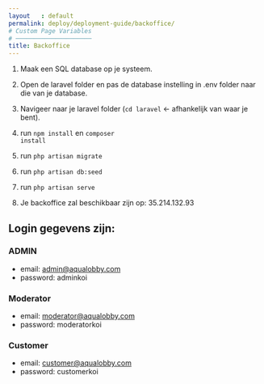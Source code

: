 ```yaml
---
layout   : default
permalink: deploy/deployment-guide/backoffice/
# Custom Page Variables
# ─────────────────────
title: Backoffice
---
```


1. Maak een SQL database op je systeem.

2. Open de laravel folder en pas de database instelling in .env folder naar die van je database.

3. Navigeer naar je laravel folder (<code>cd laravel</code> <- afhankelijk van waar je bent).

4. run  <code>npm install</code> en <code>composer install</code>

5. run <code>php artisan migrate</code>

6. run <code>php artisan db:seed</code>

7. run <code>php artisan serve</code>

8. Je backoffice zal beschikbaar zijn op: 35.214.132.93

## Login gegevens zijn:

### ADMIN
* email: admin@aqualobby.com
* password: adminkoi

### Moderator
* email: moderator@aqualobby.com
* password: moderatorkoi

### Customer
* email: customer@aqualobby.com
* password: customerkoi


